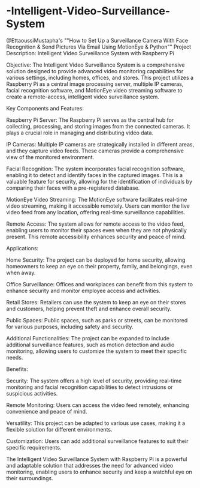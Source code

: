 # -Intelligent-Video-Surveillance-System
@EttaoussiMustapha's ""How to Set Up a Surveillance Camera With Face Recognition & Send Pictures Via Email Using MotionEye & Python""
Project Description: Intelligent Video Surveillance System with Raspberry Pi

Objective:
The Intelligent Video Surveillance System is a comprehensive solution designed to provide advanced video monitoring capabilities for various settings, including homes, offices, and stores. This project utilizes a Raspberry Pi as a central image processing server, multiple IP cameras, facial recognition software, and MotionEye video streaming software to create a remote-access, intelligent video surveillance system.

Key Components and Features:

Raspberry Pi Server: The Raspberry Pi serves as the central hub for collecting, processing, and storing images from the connected cameras. It plays a crucial role in managing and distributing video data.

IP Cameras: Multiple IP cameras are strategically installed in different areas, and they capture video feeds. These cameras provide a comprehensive view of the monitored environment.

Facial Recognition: The system incorporates facial recognition software, enabling it to detect and identify faces in the captured images. This is a valuable feature for security, allowing for the identification of individuals by comparing their faces with a pre-registered database.

MotionEye Video Streaming: The MotionEye software facilitates real-time video streaming, making it accessible remotely. Users can monitor the live video feed from any location, offering real-time surveillance capabilities.

Remote Access: The system allows for remote access to the video feed, enabling users to monitor their spaces even when they are not physically present. This remote accessibility enhances security and peace of mind.

Applications:

Home Security: The project can be deployed for home security, allowing homeowners to keep an eye on their property, family, and belongings, even when away.

Office Surveillance: Offices and workplaces can benefit from this system to enhance security and monitor employee access and activities.

Retail Stores: Retailers can use the system to keep an eye on their stores and customers, helping prevent theft and enhance overall security.

Public Spaces: Public spaces, such as parks or streets, can be monitored for various purposes, including safety and security.

Additional Functionalities:
The project can be expanded to include additional surveillance features, such as motion detection and audio monitoring, allowing users to customize the system to meet their specific needs.

Benefits:

Security: The system offers a high level of security, providing real-time monitoring and facial recognition capabilities to detect intrusions or suspicious activities.

Remote Monitoring: Users can access the video feed remotely, enhancing convenience and peace of mind.

Versatility: This project can be adapted to various use cases, making it a flexible solution for different environments.

Customization: Users can add additional surveillance features to suit their specific requirements.

The Intelligent Video Surveillance System with Raspberry Pi is a powerful and adaptable solution that addresses the need for advanced video monitoring, enabling users to enhance security and keep a watchful eye on their surroundings.
